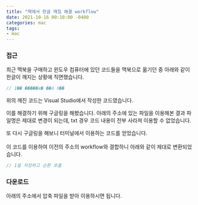 ```yaml
---
title: "맥에서 한글 깨짐 해결 workflow"
date: 2021-10-16 00:10:00 -0400
categories: mac 
tags:
- mac 
---
```


### 접근
 
최근 맥북을 구매하고 윈도우 컴퓨터에 있던 코드들을 맥북으로 옮기던 중 아래와 같이 한글이 깨지는 상황에 직면했습니다.

```c
// 1�� �����ϰ� ��ȯ ȣ��
```

위의 깨진 코드는 Visual Studio에서 작성한 코드였습니다.

이를 해결하기 위해 구글링을 해봤습니다. 아래의 주소에 있는 파일을 이용해본 결과 파일명은 제대로 변경이 되는데, txt 경우 코드 내용이 전부 사라져 이용할 수 없었습니다.   
[](https://tt.kollhong.com/80)  


또 다시 구글링을 해보니 터미널에서 이용하는 코드를 얻었습니다.   
[](https://kiboard.tistory.com/75)  
이 코드를 이용하여 이전의 주소의 workflow와 결합하니 아래와 같이 제대로 변환되었습니다.  

```c
// 1을 저장하고 순환 호출
```

### 다운로드

아래의 주소에서 압축 파일을 받아 이용하시면 됩니다.
[](https://github.com/jja08111/mac_korean_encoding_converter/releases/tag/0.0.1)
